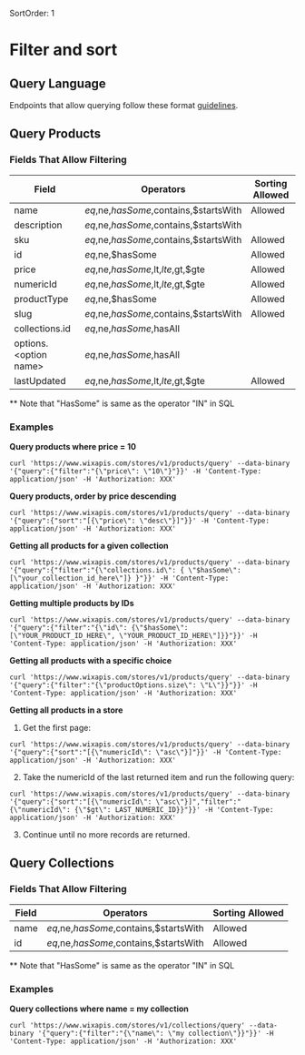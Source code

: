 SortOrder: 1
# Filter and sort

## Query Language

Endpoints that allow querying follow these format [guidelines](https://github.com/wix-private/platformization-guidelines/blob/master/Server/API-Query.md).

## Query Products

### Fields That Allow Filtering

| Field | Operators | Sorting Allowed|
| --- | --- | --- |
| name |$eq,$ne,$hasSome,$contains,$startsWith|Allowed|
| description |$eq,$ne,$hasSome,$contains,$startsWith||
| sku |$eq,$ne,$hasSome,$contains,$startsWith|Allowed|
| id |$eq,$ne,$hasSome|Allowed|
| price |$eq,$ne,$hasSome,$lt,$lte,$gt,$gte|Allowed|
| numericId |$eq,$ne,$hasSome,$lt,$lte,$gt,$gte|Allowed|
| productType |$eq,$ne,$hasSome|Allowed|
| slug |$eq,$ne,$hasSome,$contains,$startsWith|Allowed|
| collections.id |$eq,$ne,$hasSome,$hasAll||
| options.\<option name\> |$eq,$ne,$hasSome,$hasAll||
| lastUpdated |$eq,$ne,$hasSome,$lt,$lte,$gt,$gte|Allowed|

** Note that "HasSome" is same as the operator "IN" in SQL

### Examples

**Query products where price = 10**

```
curl 'https://www.wixapis.com/stores/v1/products/query' --data-binary '{"query":{"filter":"{\"price\": \"10\"}"}}' -H 'Content-Type: application/json' -H 'Authorization: XXX'
``` 

**Query products, order by price descending**

```
curl 'https://www.wixapis.com/stores/v1/products/query' --data-binary '{"query":{"sort":"[{\"price\": \"desc\"}]"}}' -H 'Content-Type: application/json' -H 'Authorization: XXX'
``` 

**Getting all products for a given collection**

```
curl 'https://www.wixapis.com/stores/v1/products/query' --data-binary '{"query":{"filter":"{\"collections.id\": { \"$hasSome\": [\"your_collection_id_here\"]} }"}}' -H 'Content-Type: application/json' -H 'Authorization: XXX'
```

**Getting multiple products by IDs**

```
curl 'https://www.wixapis.com/stores/v1/products/query' --data-binary '{"query":{"filter":"{\"id\": {\"$hasSome\": [\"YOUR_PRODUCT_ID_HERE\", \"YOUR_PRODUCT_ID_HERE\"]}}"}}' -H 'Content-Type: application/json' -H 'Authorization: XXX'
```

**Getting all products with a specific choice**

```
curl 'https://www.wixapis.com/stores/v1/products/query' --data-binary '{"query":{"filter":"{\"productOptions.size\": \"L\"}}"}}' -H 'Content-Type: application/json' -H 'Authorization: XXX'
```

**Getting all products in a store**

1. Get the first page:
```
curl 'https://www.wixapis.com/stores/v1/products/query' --data-binary '{"query":{"sort":"[{\"numericId\": \"asc\"}]"}}' -H 'Content-Type: application/json' -H 'Authorization: XXX'
``` 

2. Take the numericId of the last returned item and run the following query:
```
curl 'https://www.wixapis.com/stores/v1/products/query' --data-binary '{"query":{"sort":"[{\"numericId\": \"asc\"}]","filter":"{\"numericId\": {\"$gt\": LAST_NUMERIC_ID}}"}}' -H 'Content-Type: application/json' -H 'Authorization: XXX'
```

3. Continue until no more records are returned.

## Query Collections

### Fields That Allow Filtering

| Field | Operators | Sorting Allowed|
| --- | --- | --- |
| name |$eq,$ne,$hasSome,$contains,$startsWith|Allowed|
| id |$eq,$ne,$hasSome,$contains,$startsWith|Allowed|

** Note that "HasSome" is same as the operator "IN" in SQL

### Examples

**Query collections where name = my collection**

```
curl 'https://www.wixapis.com/stores/v1/collections/query' --data-binary '{"query":{"filter":"{\"name\": \"my collection\"}}"}}' -H 'Content-Type: application/json' -H 'Authorization: XXX'
``` 
